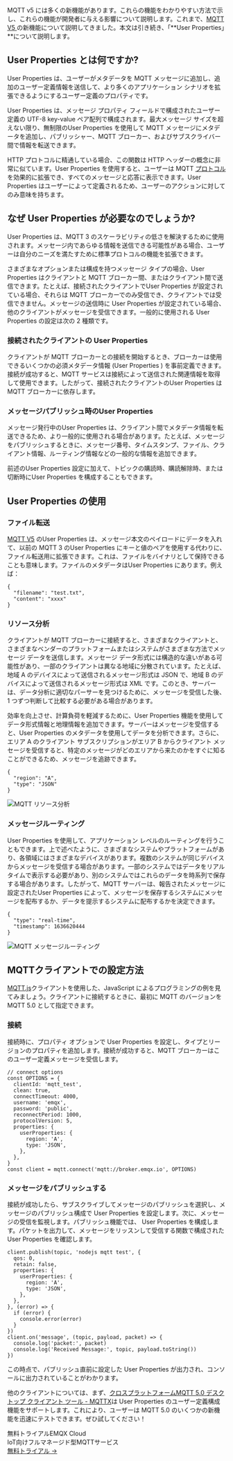 MQTT v5 には多くの新機能があります。これらの機能をわかりやすい方法で示し、これらの機能が開発者に与える影響について説明します。これまで、[MQTT V5 ](https://www.emqx.com/en/mqtt/mqtt5)の新機能について説明してきました。本文は引き続き、「**User Properties」**について説明します。

## User Properties とは何ですか?

User Properties は、ユーザーがメタデータを MQTT メッセージに追加し、追加のユーザー定義情報を送信して、より多くのアプリケーション シナリオを拡張できるようにするユーザー定義のプロパティです。

User Properties は、メッセージ プロパティ フィールドで構成されたユーザー定義の UTF-8 key-value ペア配列で構成されます。最大メッセージ サイズを超えない限り、無制限のUser Properties を使用して MQTT メッセージにメタデータを追加し、パブリッシャー、MQTT ブローカー、およびサブスクライバー間で情報を転送できます。

HTTP プロトコルに精通している場合、この関数は HTTP ヘッダーの概念に非常に似ています。User Properties を使用すると、ユーザーは MQTT [プロトコル](https://www.emqx.com/en/mqtt-guide)を効果的に拡張でき、すべてのメッセージと応答に表示できます。User Properties はユーザーによって定義されるため、ユーザーのアクションに対してのみ意味を持ちます。

## なぜ User Properties が必要なのでしょうか?

User Properties は、MQTT 3 のスケーラビリティの低さを解決するために使用されます。メッセージ内であらゆる情報を送信できる可能性がある場合、ユーザーは自分のニーズを満たすために標準プロトコルの機能を拡張できます。

さまざまなオプションまたは構成を持つメッセージ タイプの場合、User Properties はクライアントと MQTT ブローカー間、またはクライアント間で送信できます。たとえば、接続されたクライアントでUser Properties が設定されている場合、それらは MQTT ブローカーでのみ受信でき、クライアントでは受信できません。メッセージの送信時に User Properties が設定されている場合、他のクライアントがメッセージを受信できます。一般的に使用される User Properties の設定は次の 2 種類です。

### 接続されたクライアントの User Properties 

クライアントが MQTT ブローカーとの接続を開始するとき、ブローカーは使用できるいくつかの必須メタデータ情報 (User Properties ) を事前定義できます。接続が成功すると、MQTT サービスは接続によって送信された関連情報を取得して使用できます。したがって、接続されたクライアントのUser Properties は MQTT ブローカーに依存します。

### メッセージパブリッシュ時のUser Properties 

メッセージ発行中のUser Properties は、クライアント間でメタデータ情報を転送できるため、より一般的に使用される場合があります。たとえば、メッセージをパブリッシュするときに、メッセージ番号、タイムスタンプ、ファイル、クライアント情報、ルーティング情報などの一般的な情報を追加できます。

前述のUser Properties 設定に加えて、トピックの購読時、購読解除時、または切断時にUser Properties を構成することもできます。

## User Properties の使用

### ファイル転送

[MQTT V5](https://www.emqx.com/en/mqtt/mqtt5) のUser Properties は、メッセージ本文のペイロードにデータを入れて、以前の MQTT 3 のUser Properties にキーと値のペアを使用する代わりに、ファイル転送用に拡張できます。これは、ファイルをバイナリとして保持できることも意味します。ファイルのメタデータはUser Properties にあります。例えば：

```
{
  "filename": "test.txt",
  "content": "xxxx"
}
```

### リソース分析

クライアントが MQTT ブローカーに接続すると、さまざまなクライアントと、さまざまなベンダーのプラットフォームまたはシステムがさまざまな方法でメッセージ データを送信します。メッセージ データ形式には構造的な違いがある可能性があり、一部のクライアントは異なる地域に分散されています。たとえば、地域 A のデバイスによって送信されるメッセージ形式は JSON で、地域 B のデバイスによって送信されるメッセージ形式は XML です。このとき、サーバーは、データ分析に適切なパーサーを見つけるために、メッセージを受信した後、1 つずつ判断して比較する必要がある場合があります。

効率を向上させ、計算負荷を軽減するために、User Properties 機能を使用してデータ形式情報と地理情報を追加できます。サーバーはメッセージを受信すると、User Properties のメタデータを使用してデータを分析できます。さらに、エリア A のクライアント サブスクリプションがエリア B からクライアント メッセージを受信すると、特定のメッセージがどのエリアから来たのかをすぐに知ることができるため、メッセージを追跡できます。

```
{
  "region": "A",
  "type": "JSON"
}
```

![MQTT リソース分析](https://assets.emqx.com/images/c2f4e34d2ff553f12a81826382846366.png)

### メッセージルーティング

User Properties を使用して、アプリケーション レベルのルーティングを行うこともできます。上で述べたように、さまざまなシステムやプラットフォームがあり、各領域にはさまざまなデバイスがあります。複数のシステムが同じデバイスからメッセージを受信する場合があります。一部のシステムではデータをリアルタイムで表示する必要があり、別のシステムではこれらのデータを時系列で保存する場合があります。したがって、MQTT サーバーは、報告されたメッセージに設定されたUser Properties によって、メッセージを保存するシステムにメッセージを配布するか、データを提示するシステムに配布するかを決定できます。

```
{
  "type": "real-time",
  "timestamp": 1636620444
}
```

![MQTT メッセージルーティング](https://assets.emqx.com/images/39dfdc8de0b0251bab3697d72169dfef.png)

## MQTTクライアントでの設定方法

[MQTT.js](https://github.com/mqttjs/MQTT.js)クライアントを使用した、JavaScript によるプログラミングの例を見てみましょう。クライアントに接続するときに、最初に MQTT のバージョンを MQTT 5.0 として指定できます。

### 接続

接続時に、プロパティ オプションで User Properties を設定し、タイプとリージョンのプロパティを追加します。接続が成功すると、MQTT ブローカーはこのユーザー定義メッセージを受信します。

```
// connect options
const OPTIONS = {
  clientId: 'mqtt_test',
  clean: true,
  connectTimeout: 4000,
  username: 'emqx',
  password: 'public',
  reconnectPeriod: 1000,
  protocolVersion: 5,
  properties: {
    userProperties: {
      region: 'A',
      type: 'JSON',
    },
  },
}
const client = mqtt.connect('mqtt://broker.emqx.io', OPTIONS)
```

### メッセージをパブリッシュする

接続が成功したら、サブスクライブしてメッセージのパブリッシュを選択し、メッセージのパブリッシュ構成で User Properties を設定します。次に、メッセージの受信を監視します。パブリッシュ機能では、 User Properties を構成します。パケットを出力して、メッセージをリッスンして受信する関数で構成された User Properties を確認します。

```
client.publish(topic, 'nodejs mqtt test', {
  qos: 0,
  retain: false,
  properties: {
    userProperties: {
      region: 'A',
      type: 'JSON',
    },
  },
}, (error) => {
  if (error) {
    console.error(error)
  }
})
client.on('message', (topic, payload, packet) => {
  console.log('packet:', packet)
  console.log('Received Message:', topic, payload.toString())
})
```

この時点で、パブリッシュ直前に設定した User Properties が出力され、コンソールに出力されていることがわかります。

他のクライアントについては、まず、[クロスプラットフォームMQTT 5.0 デスクトップ クライアント ツール - MQTTX](https://mqttx.app/ja)は User Properties のユーザー定義構成機能をサポートします。これにより、ユーザーは MQTT 5.0 のいくつかの新機能を迅速にテストできます。ぜひ試してください！



<section class="promotion">
    <div>
        無料トライアルEMQX Cloud
        <div class="is-size-14 is-text-normal has-text-weight-normal">IoT向けフルマネージド型MQTTサービス</div>
    </div>
    <a href="https://accounts.emqx.com/signup?continue=https://cloud-intl.emqx.com/console/deployments/0?oper=new" class="button is-gradient px-5">無料トライアル →</a>
</section>
